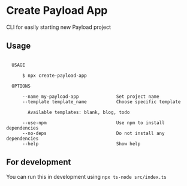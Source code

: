 # Create Payload App

CLI for easily starting new Payload project

## Usage

```text

  USAGE

      $ npx create-payload-app

  OPTIONS

      --name my-payload-app              Set project name
      --template template_name           Choose specific template

        Available templates: blank, blog, todo

      --use-npm                          Use npm to install dependencies
      --no-deps                          Do not install any dependencies
      --help                             Show help
```

## For development

You can run this in development using `npx ts-node src/index.ts`